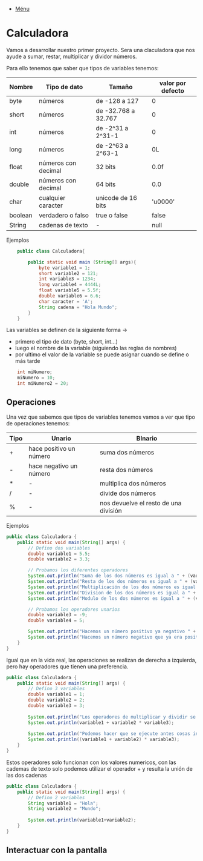- [Ménu](../README.md)

# Calculadora

Vamos a desarrollar nuestro primer proyecto. Sera una claculadora que nos ayude a sumar, restar, multiplicar y dividor números.

Para ello tenemos que saber que tipos de variables tenemos:

| Nombre| Tipo de dato| Tamaño | valor por defecto|
| --- | --- | --- | --- |
| byte | números | de -128 a 127  | 0 |
| short | números | de -32.768 a 32.767 | 0 |
| int | números | de -2^31 a 2^31-1 | 0 |
| long | números | de -2^63 a 2^63-1 | 0L |
| float | números con decimal | 32 bits | 0.0f |
| double | números con decimal | 64 bits | 0.0 |
| char | cualquier caracter | unicode de 16 bits | 'u0000' |
| boolean | verdadero o falso | true o false | false |
| String | cadenas de texto | - | null |

Ejemplos

````java
    public class Calculadora{

        public static void main (String[] args){
            byte variable1 = 1;
            short variable2 = 121;
            int variable3 = 1234;
            long variable4 = 4444L;
            float variable5 = 5.5f;
            double variable6 = 6.6;
            char caracter = 'A';
            String cadena = "Hola Mundo";
        }
    }
````

Las variables se definen de la siguiente forma ->

- primero el tipo de dato (byte, short, int...)
- luego el nombre de la variable (siguiendo las reglas de nombres)
- por ultimo el valor de la variable se puede asignar cuando se define o más tarde

````java
    int miNumero;
    miNumero = 10;
    int miNumero2 = 20;
````

## Operaciones

Una vez que sabemos que tipos de variables tenemos vamos a ver que tipo de operaciones tenemos:

| Tipo| Unario| BInario |
| --- | --- | --- |
| + | hace positivo un número | suma dos números |
| - | hace negativo un número | resta dos números |
| * | - | multiplica dos números |
| / | - | divide dos números |
| % | -| nos devuelve el resto de una división |

Ejemplos

````java
public class Calculadora {
	public static void main(String[] args) {
		// Defino dos variables
		double variable1 = 5.5;
		double variable2 = 3.3;

		// Probamos los diferentes operadores
		System.out.println("Suma de los dos números es igual a " + (variable1 + variable2));
		System.out.println("Resta de los dos números es igual a " + (variable1 - variable2));
		System.out.println("Multiplicación de los dos números es igual a " + (variable1 * variable2));
		System.out.println("Division de los dos números es igual a " + (variable1 / variable2));
		System.out.println("Modulo de los dos números es igual a " + (variable1 % variable2));

		// Probamos los operadores unarios
		double variable3 = -9;
		double variable4 = 5;

		System.out.println("Hacemos un número positivo ya negativo " + (-variable3));
		System.out.println("Hacemos un número negativo que ya era positivo " + (-variable4));
	}
}
````

Igual que en la vida real, las operaciones se realizan de derecha a izquierda, pero hay operadores que tienen una preferencia.

````java
public class Calculadora {
	public static void main(String[] args) {
		// Defino 3 variables
		double variable1 = 1;
		double variable2 = 2;
		double variable3 = 3;
		
		System.out.println("Los operadores de multiplicar y dividir se ejectuan antes que los de sumar y restar");
		System.out.println(variable1 + variable2 * variable3);
		
		System.out.println("Podemos hacer que se ejecute antes cosas incluyendolos entre parentesis");
		System.out.println((variable1 + variable2) * variable3);
	}
}
````

Estos operadores solo funcionan con los valores numericos, con las cademas de texto solo podemos utilizar el operador + y resulta la unión de las dos cadenas

````java
public class Calculadora {
	public static void main(String[] args) {
		// Defino 2 variables
		String variable1 = "Hola";
		String variable2 = "Mundo";
		
		System.out.println(variable1+variable2);
	}	
}
````

## Interactuar con la pantalla

